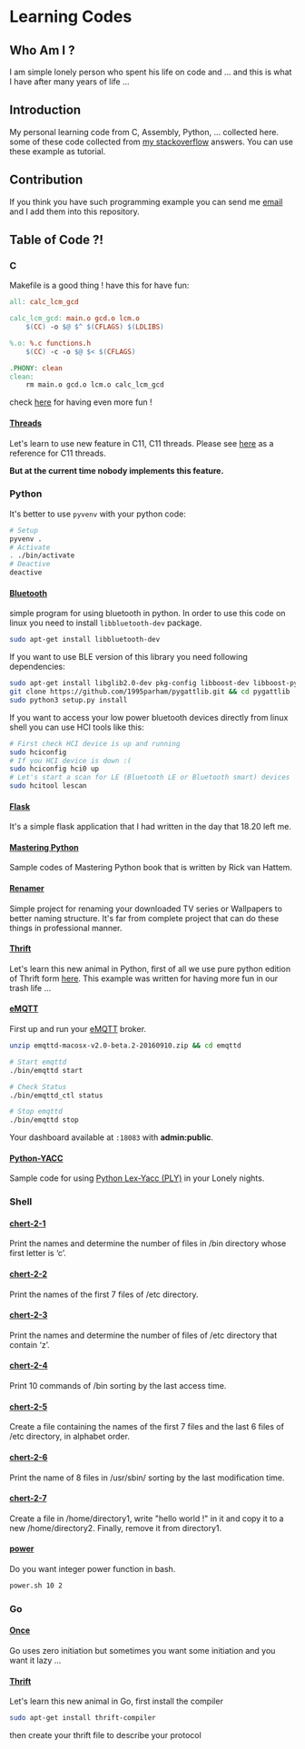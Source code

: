 # Learning Codes
## Who Am I ?
I am simple lonely person who spent his life on code and ...
and this is what I have after many years of life ...

## Introduction
My personal learning code from C, Assembly, Python, ... collected
here. some of these code collected from
[my stackoverflow](http://stackoverflow.com/users/4242097/parham-alvani)
answers.
You can use these example as tutorial.

## Contribution
If you think you have such programming example you can send me [email](mailto:parham.alvani@gmail.com)
and I add them into this repository.

## Table of Code ?!
### C
Makefile is a good thing ! have this for have fun:
```Makefile
all: calc_lcm_gcd

calc_lcm_gcd: main.o gcd.o lcm.o
	$(CC) -o $@ $^ $(CFLAGS) $(LDLIBS)

%.o: %.c functions.h
	$(CC) -c -o $@ $< $(CFLAGS)

.PHONY: clean
clean:
	rm main.o gcd.o lcm.o calc_lcm_gcd
```
check [here](http://www.cs.colby.edu/maxwell/courses/tutorials/maketutor/) for having even more fun !

#### [Threads](C/Threads)
Let's learn to use new feature in C11, C11 threads.
Please see [here](http://en.cppreference.com/w/c/thread) as a reference for C11 threads.

**But at the current time nobody implements this feature.**

### Python
It's better to use `pyvenv` with your python code:
```sh
# Setup
pyvenv .
# Activate
. ./bin/activate
# Deactive
deactive
```
#### [Bluetooth](Python/bluetooth)
simple program for using bluetooth in python.
In order to use this code on linux you need to install `libbluetooth-dev`
package.
```sh
sudo apt-get install libbluetooth-dev
```
If you want to use BLE version of this library you need following dependencies:
```sh
sudo apt-get install libglib2.0-dev pkg-config libboost-dev libboost-python-dev libboost-thread-dev
git clone https://github.com/1995parham/pygattlib.git && cd pygattlib
sudo python3 setup.py install
```
If you want to access your low power bluetooth devices directly from linux shell
you can use HCI tools like this:
```sh
# First check HCI device is up and running
sudo hciconfig
# If you HCI device is down :(
sudo hciconfig hci0 up
# Let's start a scan for LE (Bluetooth LE or Bluetooth smart) devices
sudo hcitool lescan
```
#### [Flask](Python/flask)
It's a simple flask application that I had written in the day that 18.20 left me.

#### [Mastering Python](Python/mastering-python)
Sample codes of Mastering Python book that is written by Rick van Hattem.

#### [Renamer](Python/renamer)
Simple project for renaming your downloaded TV series or Wallpapers to better naming structure.
It's far from complete project that can do these things in professional manner.

#### [Thrift](Python/thrift)
Let's learn this new animal in Python, first of all we use pure python edition of Thrift form
[here](https://github.com/eleme/thriftpy). This example was written for having more fun in our
trash life ...

#### [eMQTT](Python/emqtt)
First up and run your [eMQTT](http://emqtt.io/) broker.
```sh
unzip emqttd-macosx-v2.0-beta.2-20160910.zip && cd emqttd

# Start emqttd
./bin/emqttd start

# Check Status
./bin/emqttd_ctl status

# Stop emqttd
./bin/emqttd stop
```
Your dashboard available at `:18083` with **admin:public**.

#### [Python-YACC](Python/python-yacc)
Sample code for using [Python Lex-Yacc (PLY)](http://www.dabeaz.com/ply/ply.html)
in your Lonely nights.

### Shell
#### [chert-2-1](Shell/chert-2/chert-2-1.sh)
Print the names and determine the number of files in /bin directory whose
first letter is ‘c’.

#### [chert-2-2](Shell/chert-2/chert-2-2.sh)
Print the names of the first 7 files of /etc directory.

#### [chert-2-3](Shell/chert-2/chert-2-3.sh)
Print the names and determine the number of files of /etc directory that
contain ‘z’.

#### [chert-2-4](Shell/chert-2/chert-2-4.sh)
Print 10 commands of /bin sorting by the last access time.

#### [chert-2-5](Shell/chert-2/chert-2-5.sh)
Create a file containing the names of the first 7 files and the last 6 files of
/etc directory, in alphabet order.

#### [chert-2-6](Shell/chert-2/chert-2-6.sh)
Print the name of 8 files in /usr/sbin/ sorting by the last modification time.

#### [chert-2-7](Shell/chert-2/chert-2-7.sh)
Create a file in /home/directory1, write "hello world !" in it and copy it to a
new /home/directory2. Finally, remove it from directory1.

#### [power](Shell/power.sh)
Do you want integer power function in bash.
```sh
power.sh 10 2
```

### Go
#### [Once](Go/once)
Go uses zero initiation but sometimes you want some initiation and you want it lazy ...
#### [Thrift](Go/thrift)
Let's learn this new animal in Go, first install the compiler
```sh
sudo apt-get install thrift-compiler
```
then create your thrift file to describe your protocol
